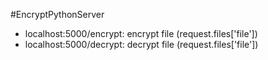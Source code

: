 #EncryptPythonServer

- localhost:5000/encrypt: encrypt file (request.files['file'])
- localhost:5000/decrypt: decrypt file (request.files['file'])